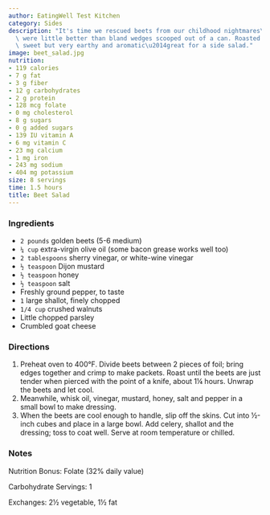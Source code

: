```yaml
---
author: EatingWell Test Kitchen
category: Sides
description: "It's time we rescued beets from our childhood nightmares\u2014when they\
  \ were little better than bland wedges scooped out of a can. Roasted beets are delightful,\
  \ sweet but very earthy and aromatic\u2014great for a side salad."
image: beet_salad.jpg
nutrition:
- 119 calories
- 7 g fat
- 3 g fiber
- 12 g carbohydrates
- 2 g protein
- 128 mcg folate
- 0 mg cholesterol
- 8 g sugars
- 0 g added sugars
- 139 IU vitamin A
- 6 mg vitamin C
- 23 mg calcium
- 1 mg iron
- 243 mg sodium
- 404 mg potassium
size: 8 servings
time: 1.5 hours
title: Beet Salad
---
```

### Ingredients

* `2 pounds` golden beets (5-6 medium)
* `¼ cup` extra-virgin olive oil (some bacon grease works well too)
* `2 tablespoons` sherry vinegar, or white-wine vinegar
* `½ teaspoon` Dijon mustard
* `½ teaspoon` honey
* `½ teaspoon` salt
* Freshly ground pepper, to taste
* `1` large shallot, finely chopped
* `1/4 cup` crushed walnuts
* Little chopped parsley
* Crumbled goat cheese

### Directions

1. Preheat oven to 400°F. Divide beets between 2 pieces of foil; bring edges together and crimp to make packets. Roast until the beets are just tender when pierced with the point of a knife, about 1¼ hours. Unwrap the beets and let cool.
2. Meanwhile, whisk oil, vinegar, mustard, honey, salt and pepper in a small bowl to make dressing.
3. When the beets are cool enough to handle, slip off the skins. Cut into ½-inch cubes and place in a large bowl. Add celery, shallot and the dressing; toss to coat well. Serve at room temperature or chilled.

### Notes

Nutrition Bonus: Folate (32% daily value)

Carbohydrate Servings: 1

Exchanges: 2½ vegetable, 1½ fat
